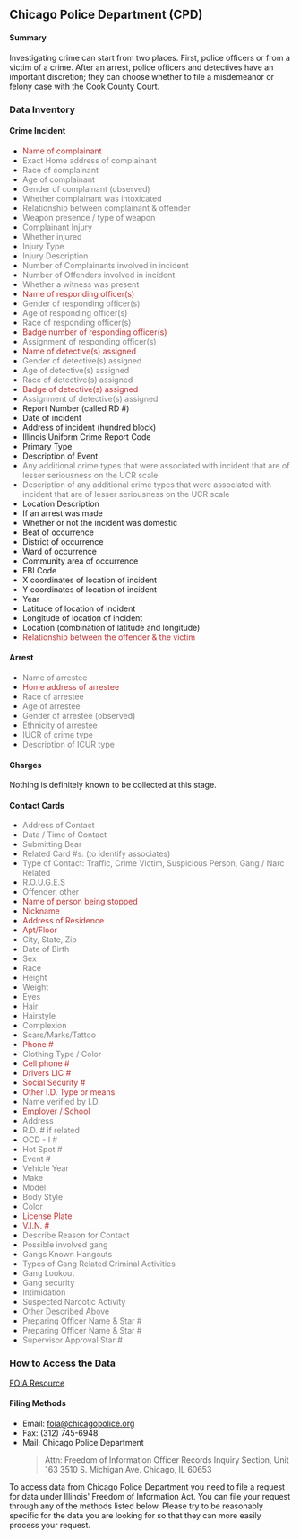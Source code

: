 ## Chicago Police Department (CPD)

#### Summary
Investigating crime can start from two places. First, police officers or from a victim of a crime. After an arrest, police officers and detectives have an important discretion; they can choose whether to file a misdemeanor or felony case with the Cook County Court.  

### Data Inventory

#### Crime Incident
* <span style="color:#b33">Name of complainant
* <span style="color:gray">Exact Home address of complainant
* <span style="color:gray">Race of complainant
* <span style="color:gray">Age of complainant
* <span style="color:gray">Gender of complainant (observed)
* <span style="color:gray">Whether complainant was intoxicated
* <span style="color:gray">Relationship between complainant & offender
* <span style="color:gray">Weapon presence / type of weapon
* <span style="color:gray">Complainant Injury
* <span style="color:gray">Whether injured
* <span style="color:gray">Injury Type
* <span style="color:gray">Injury Description
* <span style="color:gray">Number of Complainants involved in incident
* <span style="color:gray">Number of Offenders involved in incident
* <span style="color:gray">Whether a witness was present
* <span style="color:#b33">Name of responding officer(s)
* <span style="color:gray">Gender of responding officer(s)
* <span style="color:gray">Age of responding officer(s)
* <span style="color:gray">Race of responding officer(s)
* <span style="color:#b33">Badge number of responding officer(s) 
* <span style="color:gray">Assignment of responding officer(s)
* <span style="color:#b33">Name of detective(s) assigned
* <span style="color:gray">Gender of detective(s) assigned
* <span style="color:gray">Age of detective(s) assigned
* <span style="color:gray">Race of detective(s) assigned
* <span style="color:#b33">Badge of detective(s) assigned
* <span style="color:gray">Assignment of detective(s) assigned
* Report Number (called RD #)
* Date of incident
* Address of incident (hundred block)
* Illinois Uniform Crime Report Code
* Primary Type
* Description of Event
* <span style="color:gray">Any additional crime types that were associated with incident that are of lesser seriousness on the UCR scale
* <span style="color:gray">Description of any additional crime types that were associated with incident that are of lesser seriousness on the UCR scale
* Location Description 
* If an arrest was made
* Whether or not the incident was domestic
* Beat of occurrence
* District of occurrence
* Ward of occurrence
* Community area of occurrence
* FBI Code
* X coordinates of location of incident
* Y coordinates of location of incident
* Year
* Latitude of location of incident
* Longitude of location of incident
* Location (combination of latitude and longitude)
* <span style="color:#b33">Relationship between the offender & the victim

#### Arrest
* <span style="color:gray">Name of arrestee
* <span style="color:#b33">Home address of arrestee
* <span style="color:gray">Race of arrestee
* <span style="color:gray">Age of arrestee
* <span style="color:gray">Gender of arrestee (observed)
* <span style="color:gray">Ethnicity of arrestee
* <span style="color:gray">IUCR of crime type
* <span style="color:gray">Description of ICUR type

#### Charges
Nothing is definitely known to be collected at this stage.  

#### Contact Cards
* <span style="color:gray">Address of Contact
* <span style="color:gray">Data / Time of Contact
* <span style="color:gray">Submitting Bear
* <span style="color:gray">Related Card #s: (to identify associates)
* <span style="color:gray">Type of Contact: Traffic, Crime Victim, Suspicious Person, Gang / Narc Related 
* <span style="color:gray">R.O.U.G.E.S
* <span style="color:gray">Offender, other
* <span style="color:#b33">Name of person being stopped
* <span style="color:#b33">Nickname
* <span style="color:#b33">Address of Residence
* <span style="color:#b33">Apt/Floor
* <span style="color:gray">City, State, Zip
* <span style="color:gray">Date of Birth
* <span style="color:gray">Sex
* <span style="color:gray">Race
* <span style="color:gray">Height
* <span style="color:gray">Weight
* <span style="color:gray">Eyes
* <span style="color:gray">Hair
* <span style="color:gray">Hairstyle
* <span style="color:gray">Complexion
* <span style="color:gray">Scars/Marks/Tattoo
* <span style="color:#b33">Phone #
* <span style="color:gray">Clothing Type / Color
* <span style="color:#b33">Cell phone #
* <span style="color:#b33">Drivers LIC #
* <span style="color:#b33">Social Security #
* <span style="color:#b33">Other I.D. Type or means
* <span style="color:gray">Name verified by I.D.
* <span style="color:#b33">Employer / School
* <span style="color:gray">Address
* <span style="color:gray">R.D. # if related
* <span style="color:gray">OCD - I #
* <span style="color:gray">Hot Spot #
* <span style="color:gray">Event #
* <span style="color:gray">Vehicle Year
* <span style="color:gray">Make
* <span style="color:gray">Model
* <span style="color:gray">Body Style
* <span style="color:gray">Color
* <span style="color:#b33">License Plate
* <span style="color:#b33">V.I.N. #
* <span style="color:gray">Describe Reason for Contact
* <span style="color:gray">Possible involved gang
* <span style="color:gray">Gangs Known Hangouts
* <span style="color:gray">Types of Gang Related Criminal Activities
* <span style="color:gray">Gang Lookout
* <span style="color:gray">Gang security
* <span style="color:gray">Intimidation
* <span style="color:gray">Suspected Narcotic Activity
* <span style="color:gray">Other Described Above
* <span style="color:gray">Preparing Officer Name & Star #
* <span style="color:gray">Preparing Officer Name & Star #
* <span style="color:gray">Supervisor Approval Star #    

### How to Access the Data
[FOIA Resource](https://portal.chicagopolice.org/portal/page/portal/ClearPath/About%20CPD/Freedom%20of%20Information%20Act%20%28FOIA%29)  


#### Filing Methods
* Email: foia@chicagopolice.org
* Fax: (312) 745-6948
* Mail: Chicago Police Department
    > Attn: Freedom of Information Officer
    > Records Inquiry Section, Unit 163
    > 3510 S. Michigan Ave.
    > Chicago, IL 60653  
    
To access data from Chicago Police Department you need to file a request for data under Illinois' Freedom of Information Act. You can file your request through any of the methods listed below. Please try to be reasonably specific for the data you are looking for so that they can more easily process your request.                                                                                        